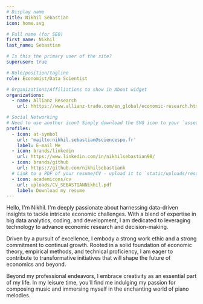 ```yaml
---
# Display name
title: Nikhil Sebastian
icon: home.svg

# Full name (for SEO)
first_name: Nikhil
last_name: Sebastian

# Is this the primary user of the site?
superuser: true

# Role/position/tagline
role: Economist/Data Scientist

# Organizations/Affiliations to show in About widget
organizations:
  - name: Allianz Research
    url: hhttps://www.allianz-trade.com/en_global/economic-research.html

# Social Networking
# Need to use another icon? Simply download the SVG icon to your `assets/media/icons/` folder.
profiles:
  - icon: at-symbol
    url: 'mailto:nikhil.sebastian@sciencespo.fr'
    label: E-mail Me
  - icon: brands/linkedin
    url: https://www.linkedin.com/in/nikhilsebastian98/
  - icon: brands/github
    url: https://github.com/nikhilsebastiank
  # Link to a PDF of your resume/CV - upload it to `static/uploads/resume.pdf`
  - icon: academicons/cv
    url: uploads/CV_SEBASTIANNikhil.pdf
    label: Download my resume
---
```


Hello, I'm Nikhil. I'm deeply passionate about harnessing data-driven insights to tackle intricate economic challenges. With a blend of expertise in big data analytics, coding, and development, I am dedicated to leveraging technology to advance economic research and decision-making.

Driven by a pursuit of excellence, I embody a strong work ethic and a strong commitment to continual growth. Rooted in a solid foundation of economic theory, empirical methods, and technical proficiency, I am eager to contribute to transformative initiatives that will shape the future of economics and beyond.

Beyond my professional endeavors, I embrace creativity as an essential part of my life. In my leisure time, you'll find me indulging my passion for composing music and immersing myself in the enchanting world of piano melodies.
